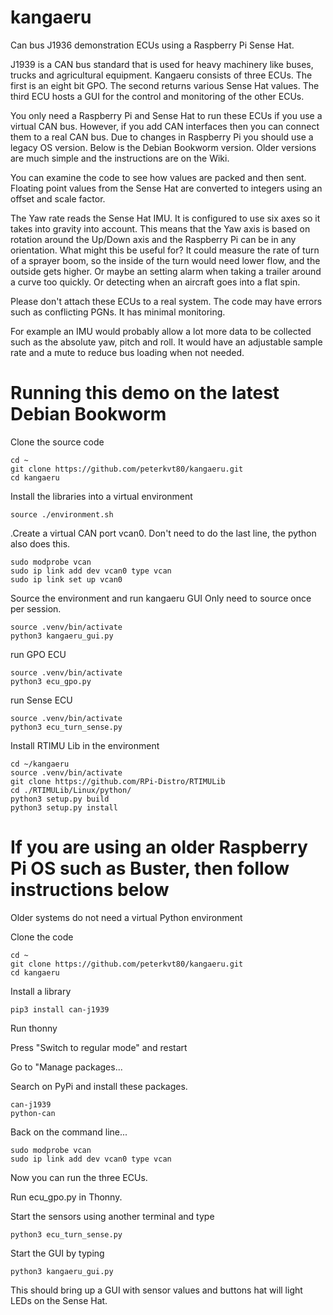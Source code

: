 # kangaeru
Can bus J1936 demonstration ECUs using a Raspberry Pi Sense Hat.

J1939 is a CAN bus standard that is used for heavy machinery like buses, trucks and agricultural equipment. Kangaeru consists of three ECUs. The first is an eight bit GPO. The second returns various Sense Hat values. The third ECU hosts a GUI for the control and monitoring of the other ECUs.

You only need a Raspberry Pi and Sense Hat to run these ECUs if you use a virtual CAN bus. However, if you add CAN interfaces then you can connect them to a real CAN bus.
Due to changes in Raspberry Pi you should use a legacy OS version. Below is the Debian Bookworm version. Older versions are much simple and the instructions are on the Wiki.

You can examine the code to see how values are packed and then sent. Floating point values from the Sense Hat are converted to integers using an offset and scale factor.

The Yaw rate reads the Sense Hat IMU. It is configured to use six axes so it takes into gravity into account. This means that the Yaw axis is based on rotation around the Up/Down axis and the Raspberry Pi can be in any orientation. What might this be useful for? It could measure the rate of turn of a sprayer boom, so the inside of the turn would need lower flow, and the outside gets higher. Or maybe an setting alarm when taking a trailer around a curve too quickly. Or detecting when an aircraft goes into a flat spin.

Please don't attach these ECUs to a real system. The code may have errors such as conflicting PGNs. It has minimal monitoring.

For example an IMU would probably allow a lot more data to be collected such as the absolute yaw, pitch and roll. It would have an adjustable sample rate and a mute to reduce bus loading when not needed.

# Running this demo on the latest Debian Bookworm
Clone the source code
```
cd ~
git clone https://github.com/peterkvt80/kangaeru.git
cd kangaeru
```

Install the libraries into a virtual environment
```
source ./environment.sh
```
.Create a virtual CAN port vcan0. Don't need to do the last line, the python also does this.
```
sudo modprobe vcan
sudo ip link add dev vcan0 type vcan
sudo ip link set up vcan0
```
Source the environment and run kangaeru GUI
Only need to source once per session.
```
source .venv/bin/activate
python3 kangaeru_gui.py
```
run GPO ECU
```
source .venv/bin/activate
python3 ecu_gpo.py
```
run Sense ECU
```
source .venv/bin/activate
python3 ecu_turn_sense.py
```

Install RTIMU Lib in the environment
```
cd ~/kangaeru
source .venv/bin/activate
git clone https://github.com/RPi-Distro/RTIMULib
cd ./RTIMULib/Linux/python/
python3 setup.py build
python3 setup.py install
```
# If you are using an older Raspberry Pi OS such as Buster, then follow instructions below
Older systems do not need a virtual Python environment

Clone the code
```
cd ~
git clone https://github.com/peterkvt80/kangaeru.git
cd kangaeru
```
Install a library
```
pip3 install can-j1939
```
Run thonny

Press "Switch to regular mode" and restart

Go to "Manage packages...

Search on PyPi and install these packages.
```
can-j1939
python-can
```
Back on the command line...
```
sudo modprobe vcan
sudo ip link add dev vcan0 type vcan
```
Now you can run the three ECUs.

Run ecu_gpo.py in Thonny.

Start the sensors using another terminal and type
```
python3 ecu_turn_sense.py
```
Start the GUI by typing
```
python3 kangaeru_gui.py
```
This should bring up a GUI with sensor values and buttons hat will light LEDs on the Sense Hat.


